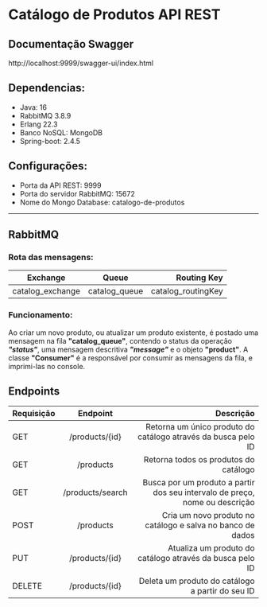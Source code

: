 # Catálogo de Produtos API REST 

## Documentação Swagger
http://localhost:9999/swagger-ui/index.html

## Dependencias:
* Java: 16
* RabbitMQ 3.8.9
* Erlang 22.3
* Banco NoSQL: MongoDB
* Spring-boot: 2.4.5

## Configurações:
* Porta da API REST: 9999
* Porta do servidor RabbitMQ: 15672
* Nome do Mongo Database: catalogo-de-produtos

---
## RabbitMQ

### Rota das mensagens:

| Exchange         | Queue         | Routing Key        |
|------------------|:-------------:|-------------------:|
| catalog_exchange | catalog_queue | catalog_routingKey |
### Funcionamento:

Ao criar um novo produto, ou atualizar um produto existente, é postado uma mensagem na fila **"catalog_queue"**, contendo o status da operação ***"status"***, uma mensagem descritiva ***"message"*** e o objeto **"product"**. A classe **"Consumer"** é a responsável por consumir as mensagens da fila, e imprimi-las no console.

## Endpoints 

| Requisição  |  Endpoint    | Descrição                                                                   |
|-------------|:-----------------:|----------------------------------------------------------------------------:|
| GET         |  /products/{id}   | Retorna um único produto do catálogo através da busca pelo ID               |
| GET         |  /products        | Retorna todos os produtos do catálogo                                       |
| GET         |  /products/search | Busca por um produto a partir dos seu intervalo de preço, nome ou descrição |
| POST        |  /products        | Cria um novo produto no catálogo e salva no banco de dados                  |
| PUT         |  /products/{id}   | Atualiza um produto do catálogo através da busca pelo ID                    |
| DELETE      |  /products/{id}   | Deleta um produto do catálogo a partir do seu ID                            |




